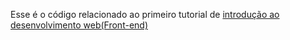 Esse é o código relacionado ao primeiro tutorial de [introdução ao desenvolvimento web(Front-end)](https://dev.to/carmichaelf/introducao-ao-desenvolvimento-webfront-end)
